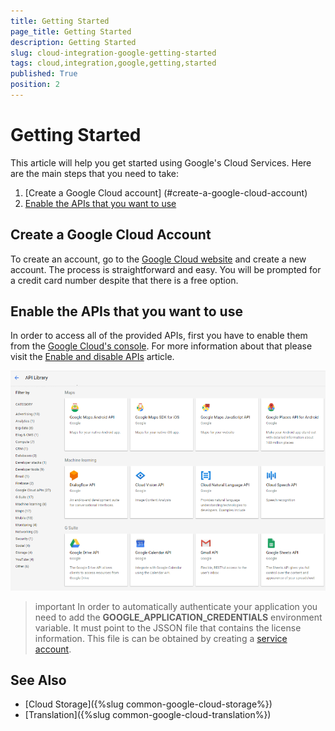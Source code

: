 ```yaml
---
title: Getting Started
page_title: Getting Started
description: Getting Started
slug: cloud-integration-google-getting-started
tags: cloud,integration,google,getting,started
published: True
position: 2
---
```


# Getting Started

This article will help you get started using Google's Cloud Services. Here are the main steps that you need to take:

1. [Create a Google Cloud account] (#create-a-google-cloud-account)
2. [Enable the APIs that you want to use](#enable-the-apis-that-you-want-to-use)

## Create a Google Cloud Account

To create an account, go to the [Google Cloud website](https://cloud.google.com/free/) and create a new account. The process is straightforward and easy. You will be prompted for a credit card number despite that there is a free option. 

## Enable the APIs that you want to use 

In order to access all of the provided APIs, first you have to enable them from the [Google Cloud's console](https://console.cloud.google.com). For more information about that please visit the [Enable and disable APIs](https://support.google.com/cloud/answer/6158841?hl=en) article.

![Google Cloud Api Library](images/google-cloud-api-library001.png)

>important In order to automatically authenticate your application you need to add the __GOOGLE_APPLICATION_CREDENTIALS__ environment variable. It must point to the JSSON file that contains the license information. This file is can be obtained by creating a [service account](https://cloud.google.com/docs/authentication/).


## See Also

* [Cloud Storage]({%slug common-google-cloud-storage%})
* [Translation]({%slug common-google-cloud-translation%})